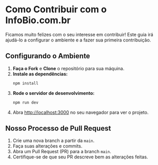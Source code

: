 # Como Contribuir com o InfoBio.com.br

Ficamos muito felizes com o seu interesse em contribuir! Este guia irá ajudá-lo a configurar o ambiente e a fazer sua primeira contribuição.

## Configurando o Ambiente

1.  **Faça o Fork** e **Clone** o repositório para sua máquina.
2.  **Instale as dependências:**
    ```bash
    npm install
    ```
3.  **Rode o servidor de desenvolvimento:**
    ```bash
    npm run dev
    ```
4.  Abra [http://localhost:3000](http://localhost:3000) no seu navegador para ver o projeto.

## Nosso Processo de Pull Request

1.  Crie uma nova branch a partir da `main`.
2.  Faça suas alterações e commits.
3.  Abra um Pull Request (PR) para a branch `main`.
4.  Certifique-se de que seu PR descreve bem as alterações feitas.
